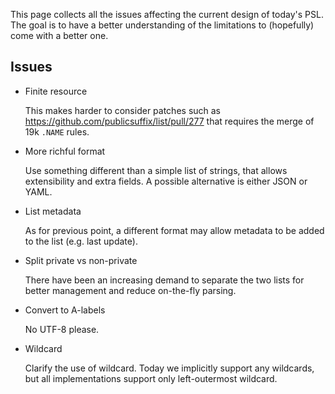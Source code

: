 This page collects all the issues affecting the current design of today's PSL. The goal is to have a better understanding of the limitations to (hopefully) come with a better one.

## Issues

- Finite resource

  This makes harder to consider patches such as https://github.com/publicsuffix/list/pull/277 that requires the merge of 19k `.NAME` rules.

- More richful format

  Use something different than a simple list of strings, that allows extensibility and extra fields. A possible alternative is either JSON or YAML.

- List metadata

  As for previous point, a different format may allow metadata to be added to the list (e.g. last update).

- Split private vs non-private

  There have been an increasing demand to separate the two lists for better management and reduce on-the-fly parsing.

- Convert to A-labels

  No UTF-8 please.

- Wildcard

  Clarify the use of wildcard. Today we implicitly support any wildcards, but all implementations support only left-outermost wildcard.


